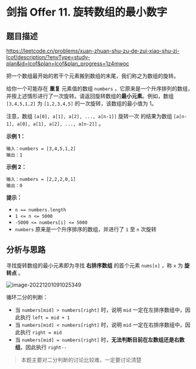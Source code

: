 # 剑指 Offer 11. 旋转数组的最小数字

## 题目描述

https://leetcode.cn/problems/xuan-zhuan-shu-zu-de-zui-xiao-shu-zi-lcof/description/?envType=study-plan&id=lcof&plan=lcof&plan_progress=1z4mwoc

把一个数组最开始的若干个元素搬到数组的末尾，我们称之为数组的旋转。

给你一个可能存在 **重复** 元素值的数组 `numbers` ，它原来是一个升序排列的数组，并按上述情形进行了一次旋转。请返回旋转数组的**最小元素**。例如，数组 `[3,4,5,1,2]` 为 `[1,2,3,4,5]` 的一次旋转，该数组的最小值为 1。 

注意，数组 `[a[0], a[1], a[2], ..., a[n-1]]` 旋转一次 的结果为数组 `[a[n-1], a[0], a[1], a[2], ..., a[n-2]]` 。

**示例 1：**

```
输入：numbers = [3,4,5,1,2]
输出：1
```

**示例 2：**

```
输入：numbers = [2,2,2,0,1]
输出：0
```

**提示：**

- `n == numbers.length`
- `1 <= n <= 5000`
- `-5000 <= numbers[i] <= 5000`
- `numbers` 原来是一个升序排序的数组，并进行了 `1` 至 `n` 次旋转

## 分析与思路

寻找旋转数组的最小元素即为寻找 **右排序数组** 的首个元素 `nums[x]` ，称 `x` 为 **旋转点** 。

![image-20221201091025349](https://tva1.sinaimg.cn/large/008vxvgGgy1h8o1fmb8b5j30eh0argly.jpg)

循环二分的判断：

- 当 `numbers[mid] > numbers[right]` 时，说明 `mid` 一定在左排序数组中，因此执行 `left = mid + 1`
- 当 `numbers[mid] < numbers[right]` 时，说明 `mid` 一定在右排序数组中，因此执行 `right = mid`
- 当 `numbers[mid] = numbers[right]` 时，**无法判断目前在左数组还是右数组**，因此执行 `right--`

> 本题主要对二分判断的讨论比较难，一定要讨论清楚